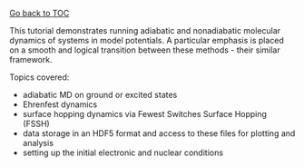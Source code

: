 [Go back to TOC](../../../README.md)

This tutorial demonstrates running adiabatic and nonadiabatic molecular dynamics of systems in model potentials. 
A particular emphasis is placed on a smooth and logical transition between these methods - their similar framework.

Topics covered: 
 * adiabatic MD on ground or excited states
 * Ehrenfest dynamics
 * surface hopping dynamics via Fewest Switches Surface Hopping (FSSH)
 * data storage in an HDF5 format and access to these files for plotting and analysis
 * setting up the initial electronic and nuclear conditions


